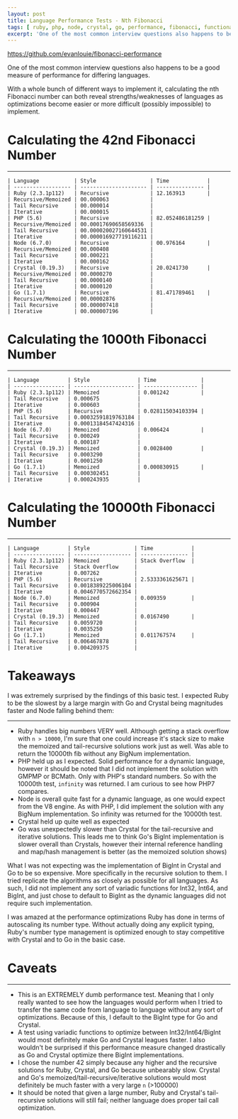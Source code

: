 ```yaml
---
layout: post
title: Language Performance Tests - Nth Fibonacci
tags: [ ruby, php, node, crystal, go, performance, fibonacci, functional, recursion ]
excerpt: 'One of the most common interview questions also happens to be a good measure of performance for differing languages. With a whole bunch of different ways to implement it, calculating the nth Fibonacci number can both reveal strengths/weaknesses of languages as optimizations become easier or more difficult (possibly impossible) to implement.'
---
```


<https://github.com/evanlouie/fibonacci-performance>

One of the most common interview questions also happens to be a good measure of performance for differing languages.

With a whole bunch of different ways to implement it, calculating the nth Fibonacci number can both reveal strengths/weaknesses of languages as optimizations become easier or more difficult (possibly impossible) to implement.

# Calculating the 42nd Fibonacci Number

---

```
| Language           | Style                 | Time            |
| ------------------ | --------------------- | --------------- |
| Ruby (2.3.1p112)   | Recursive             | 12.163913       |
| Recursive/Memoized | 00.000063             |
| Tail Recursive     | 00.000014             |
| Iterative          | 00.000015             |
| PHP (5.6)          | Recursive             | 82.052486181259 |
| Recursive/Memoized | 00.00017690658569336  |
| Tail Recursive     | 00.000020027160644531 |
| Iterative          | 00.000016927719116211 |
| Node (6.7.0)       | Recursive             | 00.976164       |
| Recursive/Memoized | 00.000408             |
| Tail Recursive     | 00.000221             |
| Iterative          | 00.000162             |
| Crystal (0.19.3)   | Recursive             | 20.0241730      |
| Recursive/Memoized | 00.0000270            |
| Tail Recursive     | 00.0000140            |
| Iterative          | 00.0000120            |
| Go (1.7.1)         | Recursive             | 81.471789461    |
| Recursive/Memoized | 00.00002876           |
| Tail Recursive     | 00.000007418          |
| Iterative          | 00.000007196          |
```

# Calculating the 1000th Fibonacci Number

---

```
| Language         | Style               | Time              |
| ---------------- | ------------------- | ----------------- |
| Ruby (2.3.1p112) | Memoized            | 0.001242          |
| Tail Recursive   | 0.000675            |
| Iterative        | 0.000603            |
| PHP (5.6)        | Recursive           | 0.028115034103394 |
| Tail Recursive   | 0.00032591819763184 |
| Iterative        | 0.00013184547424316 |
| Node (6.7.0)     | Memoized            | 0.006424          |
| Tail Recursive   | 0.000249            |
| Iterative        | 0.000187            |
| Crystal (0.19.3) | Memoized            | 0.0028400         |
| Tail Recursive   | 0.0003290           |
| Iterative        | 0.0001250           |
| Go (1.7.1)       | Memoized            | 0.000830915       |
| Tail Recursive   | 0.000302451         |
| Iterative        | 0.000243935         |
```

# Calculating the 10000th Fibonacci Number

---

```
| Language         | Style              | Time            |
| ---------------- | ------------------ | --------------- |
| Ruby (2.3.1p112) | Memoized           | Stack Overflow  |
| Tail Recursive   | Stack Overflow     |
| Iterative        | 0.007262           |
| PHP (5.6)        | Recursive          | 2.5333361625671 |
| Tail Recursive   | 0.0018389225006104 |
| Iterative        | 0.0046770572662354 |
| Node (6.7.0)     | Memoized           | 0.009359        |
| Tail Recursive   | 0.000904           |
| Iterative        | 0.000447           |
| Crystal (0.19.3) | Memoized           | 0.0167490       |
| Tail Recursive   | 0.0059720          |
| Iterative        | 0.0035250          |
| Go (1.7.1)       | Memoized           | 0.011767574     |
| Tail Recursive   | 0.006467878        |
| Iterative        | 0.004209375        |
```

# Takeaways

I was extremely surprised by the findings of this basic test. I expected Ruby to be the slowest by a large margin with Go and Crystal being magnitudes faster and Node falling behind them:

---

- Ruby handles big numbers VERY well. Although getting a stack overflow with `n > 10000`, I'm sure that one could increase it's stack size to make the memoized and tail-recursive solutions work just as well. Was able to return the 10000th fib without any BigNum implementation.
- PHP held up as I expected. Solid performance for a dynamic language, however it should be noted that I did not implement the solution with GMPMP or BCMath. Only with PHP's standard numbers. So with the 10000th test, `infinity` was returned. I am curious to see how PHP7 compares.
- Node is overall quite fast for a dynamic language, as one would expect from the V8 engine. As with PHP, I did implement the solution with any BigNum implementation. So infinity was returned for the 10000th test.
- Crystal held up quite well as expected
- Go was unexpectedly slower than Crystal for the tail-recursive and iterative solutions. This leads me to think Go's BigInt implementation is slower overall than Crystals, however their internal reference handling and map/hash management is better (as the memoized solution shows)

What I was not expecting was the implementation of BigInt in Crystal and Go to be so expensive. More specifically in the recursive solution to them. I tried replicate the algorithms as closely as possible for all languages. As such, I did not implement any sort of variadic functions for Int32, Int64, and BigInt, and just chose to default to BigInt as the dynamic languages did not require such implementation.

I was amazed at the performance optimizations Ruby has done in terms of autoscaling its number type. Without actually doing any explicit typing, Ruby's number type management is optimized enough to stay competitive with Crystal and to Go in the basic case.

# Caveats

---

- This is an EXTREMELY dumb performance test. Meaning that I only really wanted to see how the languages would perform when I tried to transfer the same code from language to language without any sort of optimizations. Because of this, I default to the BigInt type for Go and Crystal.
- A test using variadic functions to optimize between Int32/Int64/BigInt would most definitely make Go and Crystal leagues faster. I also wouldn't be surprised if this performance measure changed drastically as Go and Crystal optimize there BigInt implementations.
- I chose the number 42 simply because any higher and the recursive solutions for Ruby, Crystal, and Go because unbearably slow. Crystal and Go's memoized/tail-recursive/iterative solutions would most definitely be much faster with a very large `n` (>100000)
- It should be noted that given a large number, Ruby and Crystal's tail-recursive solutions will still fail; neither language does proper tail call optimization.
